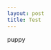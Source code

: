 ```yaml
---
layout: post
title: Test
---
```


[id]: https://www.google.com/search?q=puppy&biw=1920&bih=963&source=lnms&tbm=isch&sa=X&ei=xNy2VJ2ZIsK1sASC5oKYDA&ved=0CAYQ_AUoAQ#imgdii=_&imgrc=J423DylNvCYE6M%253A%3B4YuF35o-VFirMM%3Bhttp%253A%252F%252Fupload.wikimedia.org%252Fwikipedia%252Fcommons%252Fc%252Fc7%252FPuppy_on_Halong_Bay.jpg%3Bhttp%253A%252F%252Fen.wikipedia.org%252Fwiki%252FPuppy%3B3728%3B2485  "Optional title attribute"

puppy
